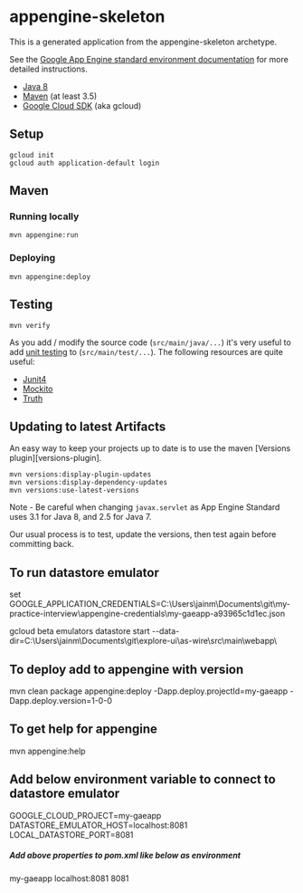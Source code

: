 appengine-skeleton
==================

This is a generated application from the appengine-skeleton archetype.

See the [Google App Engine standard environment documentation][ae-docs] for more
detailed instructions.

[ae-docs]: https://cloud.google.com/appengine/docs/java/


* [Java 8](http://www.oracle.com/technetwork/java/javase/downloads/index.html)
* [Maven](https://maven.apache.org/download.cgi) (at least 3.5)
* [Google Cloud SDK](https://cloud.google.com/sdk/) (aka gcloud)

## Setup

    gcloud init
    gcloud auth application-default login

## Maven
### Running locally

    mvn appengine:run

### Deploying

    mvn appengine:deploy

## Testing

    mvn verify

As you add / modify the source code (`src/main/java/...`) it's very useful to add
[unit testing](https://cloud.google.com/appengine/docs/java/tools/localunittesting)
to (`src/main/test/...`).  The following resources are quite useful:

* [Junit4](http://junit.org/junit4/)
* [Mockito](http://mockito.org/)
* [Truth](http://google.github.io/truth/)

## Updating to latest Artifacts

An easy way to keep your projects up to date is to use the maven [Versions plugin][versions-plugin].

    mvn versions:display-plugin-updates
    mvn versions:display-dependency-updates
    mvn versions:use-latest-versions

Note - Be careful when changing `javax.servlet` as App Engine Standard uses 3.1 for Java 8, and 2.5
for Java 7.

Our usual process is to test, update the versions, then test again before committing back.

[plugin]: http://www.mojohaus.org/versions-maven-plugin/

## To run datastore emulator
set GOOGLE_APPLICATION_CREDENTIALS=C:\Users\jainm\Documents\git\my-practice-interview\appengine-credentials\my-gaeapp-a93965c1d1ec.json

gcloud beta emulators datastore start --data-dir=C:\Users\jainm\Documents\git\explore-ui\as-wire\src\main\webapp\


## To deploy add to appengine with version
mvn clean package appengine:deploy -Dapp.deploy.projectId=my-gaeapp -Dapp.deploy.version=1-0-0

## To get help for appengine
mvn appengine:help

## Add below environment variable to connect to datastore emulator
GOOGLE_CLOUD_PROJECT=my-gaeapp
DATASTORE_EMULATOR_HOST=localhost:8081
LOCAL_DATASTORE_PORT=8081
##### Add above properties to pom.xml like below as environment
<environment>
     <GOOGLE_CLOUD_PROJECT>my-gaeapp</GOOGLE_CLOUD_PROJECT>
     <DATASTORE_EMULATOR_HOST>localhost:8081</DATASTORE_EMULATOR_HOST>
     <LOCAL_DATASTORE_PORT>8081</LOCAL_DATASTORE_PORT>
</environment>